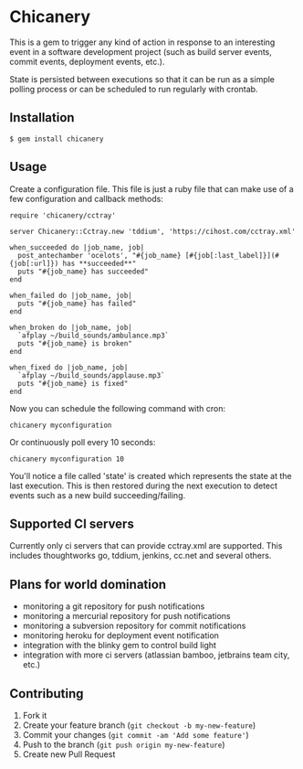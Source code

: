 # Chicanery

This is a gem to trigger any kind of action in response to an interesting event in a software development project (such as build server events, commit events, deployment events, etc.).

State is persisted between executions so that it can be run as a simple polling process or can be scheduled to run regularly with crontab.

## Installation

    $ gem install chicanery

## Usage

Create a configuration file.  This file is just a ruby file that can make use of a few configuration and callback methods:

    require 'chicanery/cctray'

    server Chicanery::Cctray.new 'tddium', 'https://cihost.com/cctray.xml'

    when_succeeded do |job_name, job|
      post_antechamber 'ocelots', "#{job_name} [#{job[:last_label]}](#{job[:url]}) has **succeeded**"
      puts "#{job_name} has succeeded"
    end

    when_failed do |job_name, job|
      puts "#{job_name} has failed"
    end

    when_broken do |job_name, job|
      `afplay ~/build_sounds/ambulance.mp3`
      puts "#{job_name} is broken"
    end

    when_fixed do |job_name, job|
      `afplay ~/build_sounds/applause.mp3`
      puts "#{job_name} is fixed"
    end

Now you can schedule the following command with cron:

    chicanery myconfiguration

Or continuously poll every 10 seconds:

    chicanery myconfiguration 10

You'll notice a file called 'state' is created which represents the state at the last execution.  This is then restored during the next execution to detect events such as a new build succeeding/failing.

## Supported CI servers

Currently only ci servers that can provide cctray.xml are supported.  This includes thoughtworks go, tddium, jenkins, cc.net and several others.

## Plans for world domination

* monitoring a git repository for push notifications
* monitoring a mercurial repository for push notifications
* monitoring a subversion repository for commit notifications
* monitoring heroku for deployment event notification
* integration with the blinky gem to control build light
* integration with more ci servers (atlassian bamboo, jetbrains team city, etc.)

## Contributing

1. Fork it
2. Create your feature branch (`git checkout -b my-new-feature`)
3. Commit your changes (`git commit -am 'Add some feature'`)
4. Push to the branch (`git push origin my-new-feature`)
5. Create new Pull Request
